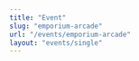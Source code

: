 ```yaml
---
title: "Event"
slug: "emporium-arcade"
url: "/events/emporium-arcade"
layout: "events/single"
---
```

